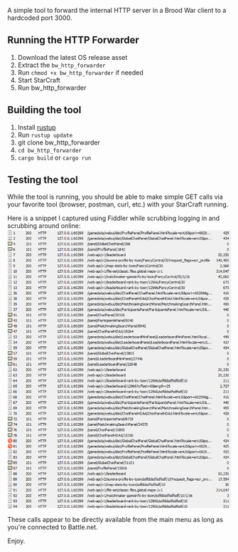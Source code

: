 A simple tool to forward the internal HTTP server in a Brood War client to a hardcoded port 3000.

## Running the HTTP Forwarder
1) Download the latest OS release asset
2) Extract the `bw_http_forwarder`
3) Run `chmod +x bw_http_forwarder` if needed
4) Start StarCraft
5) Run bw_http_forwarder

## Building the tool
1) Install [rustup](https://rustup.rs/)
2) Run `rustup update`
3) git clone bw_http_forwarder
4) `cd bw_http_forwarder`
5) `cargo build` or `cargo run`

## Testing the tool
While the tool is running, you should be able to make simple GET calls via your favorite tool (browser, postman, curl, etc.) with your StarCraft running.

Here is a snippet I captured using Fiddler while scrubbing logging in and scrubbing around online:
![Fiddler snippet](https://raw.githubusercontent.com/Ezro/bw_http_forwarder/refs/heads/main/fiddler_snippet.png)

These calls appear to be directly available from the main menu as long as you're connected to Battle.net.

Enjoy.
